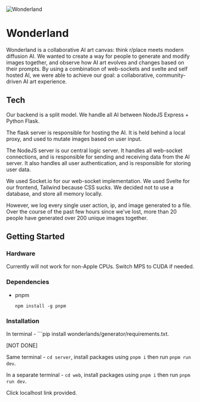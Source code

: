 
![Wonderland](https://user-images.githubusercontent.com/38309438/227752369-60583dc3-9463-4651-bac7-818d6971a636.png)

# Wonderland

Wonderland is a collaborative AI art canvas: think r/place meets modern diffusion AI. We wanted to create a way for people to generate and modify images together, and observe how AI art evolves and changes based on their prompts. By using a combination of web-sockets and svelte and self hosted AI, we were able to achieve our goal: a collaborative, community-driven AI art experience.

## Tech

Our backend is a split model. We handle all AI between NodeJS Express + Python Flask.

The flask server is responsible for hosting the AI. It is held behind a local proxy, and used to mutate images based on user input. 

The NodeJS server is our central logic server. It handles all web-socket connections, and is responsible for sending and receiving data from the AI server. It also handles all user authentication, and is responsible for storing user data.

We used Socket.io for our web-socket implementation. We used Svelte for our frontend, Tailwind because CSS sucks. We decided not to use a database, and store all memory locally.

However, we log every single user action, ip, and image generated to a file. Over the course of the past few hours since we've lost, more than 20 people have generated over 200 unique images together.


## Getting Started

### Hardware
Currently will not work for non-Apple CPUs. Switch MPS to CUDA if needed. 



### Dependencies

* pnpm 

  ```npm install -g pnpm```


### Installation

In terminal - ```pip install wonderlands/generator/requirements.txt.

[NOT DONE]

Same terminal - ```cd server```, install packages using ```pnpm i``` then run  ```pnpm run dev```.


In a separate terminal - ```cd web```, install packages using ```pnpm i``` then run  ```pnpm run dev```.


Click localhost link provided.
